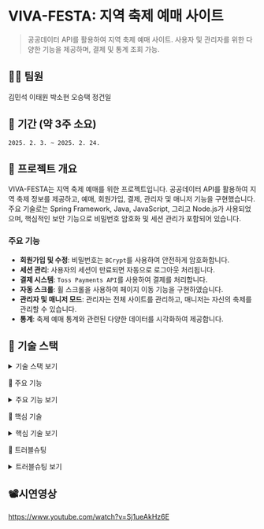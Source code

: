 # VIVA-FESTA: 지역 축제 예매 사이트

> 공공데이터 API를 활용하여 지역 축제 예매 사이트. 사용자 및 관리자를 위한 다양한 기능을 제공하며, 결제 및 통계 조회 가능.

## 🙍‍♂️ 팀원
김민석 이태원 박소현 오승택 정건일

## 📆 기간 (약 3주 소요)
`2025. 2. 3. ~ 2025. 2. 24.`

## 📌 프로젝트 개요

VIVA-FESTA는 지역 축제 예매를 위한 프로젝트입니다. 공공데이터 API를 활용하여 지역 축제 정보를 제공하고, 예매, 회원가입, 결제, 관리자 및 매니저 기능을 구현했습니다. 주요 기술로는 Spring Framework, Java, JavaScript, 그리고 Node.js가 사용되었으며, 핵심적인 보안 기능으로 비밀번호 암호화 및 세션 관리가 포함되어 있습니다.

### 주요 기능
- **회원가입 및 수정**: 비밀번호는 `BCrypt`를 사용하여 안전하게 암호화합니다.
- **세션 관리**: 사용자의 세션이 만료되면 자동으로 로그아웃 처리됩니다.
- **결제 시스템**: `Toss Payments API`를 사용하여 결제를 처리합니다.
- **자동 스크롤**: 휠 스크롤을 사용하여 페이지 이동 기능을 구현하였습니다.
- **관리자 및 매니저 모드**: 관리자는 전체 사이트를 관리하고, 매니저는 자신의 축제를 관리할 수 있습니다.
- **통계**: 축제 예매 통계와 관련된 다양한 데이터를 시각화하여 제공합니다.

## 📌 기술 스택

<details>
<summary>기술 스택 보기</summary>

- **OS**: Windows 11 Home
- **DB 서버**: Oracle 21
- **JDK 버전**: jdk-23.0.1
- **WAS**: Apache Tomcat 9.0.97
- **Spring Framework**: 4.27.0.RELEASE
- **Node.js 버전**: 22.12.0
- **개발 언어**: Java, HTML5, CSS3, JQuery, JavaScript, XML, Ajax
- **데이터베이스 모델링 툴**: ERWin 7.3.0.1666, StarUML
- **IDE**: Eclipse 4.34.0.v20241120-1800
- **SQL Developer**: 24.3.0.284.2209

</details>

📌 주요 기능
<details> <summary>주요 기능 보기</summary>
회원가입 및 수정
사용자가 가입 시 비밀번호는 BCrypt로 암호화되어 저장됩니다.
회원 정보 수정 시, 비밀번호는 다시 암호화하여 처리합니다.
세션 관리
세션 만료 시간이 설정되어 있으며, 일정 시간이 지나면 자동으로 로그아웃됩니다.
세션 유지 시간 및 만료 시간은 서버 설정에서 조정 가능합니다.
결제 시스템
Toss Payments API를 사용하여 결제 기능을 구현했습니다.
결제 처리 중 발생할 수 있는 오류에 대비하여, 결제 취소 및 실패 시 처리가 가능합니다.
관리자 및 매니저 모드
관리자 페이지: 모든 축제를 관리하고, 회원 및 매니저 권한을 부여합니다.
매니저 페이지: 자신의 축제를 관리하고, 예매 현황을 확인할 수 있습니다.
통계
축제 예매 통계를 실시간으로 제공하며, 관리자는 축제별 예매 현황을 확인할 수 있습니다.
</details>

📌 핵심 기술
<details> <summary>핵심 기술 보기</summary>
BCrypt: 회원가입 및 비밀번호 수정 시, 비밀번호를 안전하게 암호화하여 저장합니다.
세션 관리: 사용자의 세션이 만료되면 자동으로 로그아웃되도록 설정되어 있습니다.
휠 스크롤: 페이지 내에서 휠 스크롤을 사용하여 페이지 이동 기능을 구현하였습니다.
Toss Payments API: 안전한 결제 처리를 위한 API를 사용합니다.
</details>

📌 트러블슈팅
<details> <summary>트러블슈팅 보기</summary>
1. Toss Payments 결제 실패
결제 실패 시, API 호출 로그를 확인하여 오류 메시지를 추적하세요.
네트워크 문제나 API 키 설정이 잘못된 경우 결제에 실패할 수 있습니다.
2. 세션 만료 문제
세션 만료 시간이 지나도 로그아웃되지 않는 경우, web.xml 또는 Spring Security 설정에서 세션 관리 시간을 다시 확인해야 합니다.
브라우저의 캐시 문제로 로그아웃이 지연될 수 있습니다.
3. BCrypt 암호화 문제
BCrypt 암호화 방식에서 발생할 수 있는 문제는 주로 라이브러리 버전 문제입니다. 최신 버전의 spring-security-crypto 라이브러리를 사용하도록 하세요.
</details>

## 📽시연영상
https://www.youtube.com/watch?v=Sj1ueAkHz6E
